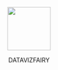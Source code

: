 <p align="center">
  <img src="https://datavizfairy.co.uk/wp-content/uploads/2024/01/datavizfairy-Logo-GIF-v2.gif"  width="100" height="100">
  <br>


<p align="center"> DATAVIZFAIRY
  <br>
  <br>
